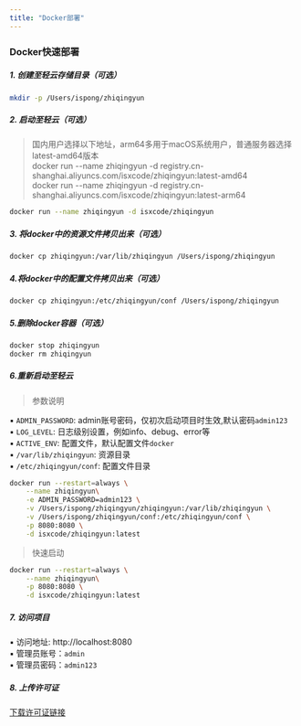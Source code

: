 ```yaml
---
title: "Docker部署"
---
```


### Docker快速部署

##### 1. 创建至轻云存储目录（可选）

```bash
mkdir -p /Users/ispong/zhiqingyun
```

##### 2. 启动至轻云（可选）

> 国内用户选择以下地址，arm64多用于macOS系统用户，普通服务器选择latest-amd64版本 <br/>
> docker run --name zhiqingyun -d registry.cn-shanghai.aliyuncs.com/isxcode/zhiqingyun:latest-amd64 <br/>
> docker run --name zhiqingyun -d registry.cn-shanghai.aliyuncs.com/isxcode/zhiqingyun:latest-arm64

```bash
docker run --name zhiqingyun -d isxcode/zhiqingyun
```

##### 3. 将docker中的资源文件拷贝出来（可选）

```bash
docker cp zhiqingyun:/var/lib/zhiqingyun /Users/ispong/zhiqingyun
```

##### 4.将docker中的配置文件拷贝出来（可选）

```bash
docker cp zhiqingyun:/etc/zhiqingyun/conf /Users/ispong/zhiqingyun
```

##### 5.删除docker容器（可选）

```bash
docker stop zhiqingyun
docker rm zhiqingyun
```

##### 6.重新启动至轻云

> 参数说明

▪ `ADMIN_PASSWORD`: admin账号密码，仅初次启动项目时生效,默认密码`admin123`<br/>
▪ `LOG_LEVEL`: 日志级别设置，例如info、debug、error等 <br/>
▪ `ACTIVE_ENV`: 配置文件，默认配置文件`docker` <br/>
▪ `/var/lib/zhiqingyun`: 资源目录 <br/>
▪ `/etc/zhiqingyun/conf`: 配置文件目录 <br/>

```bash
docker run --restart=always \
    --name zhiqingyun\
    -e ADMIN_PASSWORD=admin123 \
    -v /Users/ispong/zhiqingyun/zhiqingyun:/var/lib/zhiqingyun \
    -v /Users/ispong/zhiqingyun/conf:/etc/zhiqingyun/conf \
    -p 8080:8080 \
    -d isxcode/zhiqingyun:latest
```

> 快速启动

```bash
docker run --restart=always \
    --name zhiqingyun\
    -p 8080:8080 \
    -d isxcode/zhiqingyun:latest
```

##### 7. 访问项目

▪ 访问地址: http://localhost:8080 <br/>
▪ 管理员账号：`admin` <br/>
▪ 管理员密码：`admin123`

##### 8. 上传许可证

[下载许可证链接](https://isxcode.oss-cn-shanghai.aliyuncs.com/zhiqingyun/license.lic)